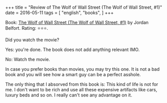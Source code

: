 +++
title = "Review of The Wolf of Wall Street (The Wolf of Wall Street, #1)"
date = 2016-05-11
tags = [
    "english",
    "books",
]
+++

Book: [The Wolf of Wall Street (The Wolf of Wall Street, #1)](https://www.goodreads.com/book/show/522776) by Jordan Belfort. Rating: ⭐️⭐️⭐️.

Did you watch the movie?

Yes: you're done. The book does not add anything relevant IMO.

No: Watch the movie.

In case you prefer books than movies, you may try this one. It is not a bad book and you will see how a smart guy can be a perfect asshole.

The only thing that I absorved from this book is: This kind of life is not for me. I don't want to be rich and use all these expensive artifacts like cars, luxury beds and so on. I really can't see any advantage on it.
